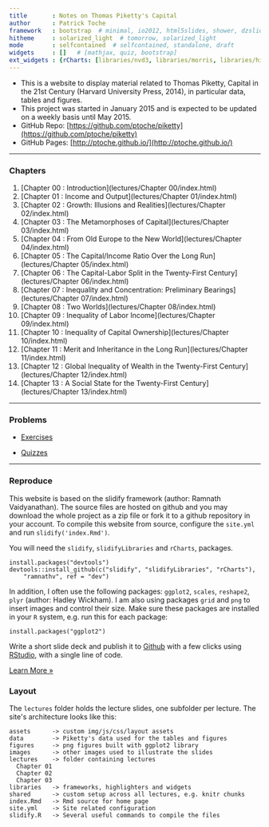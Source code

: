 ```yaml
---
title       : Notes on Thomas Piketty's Capital
author      : Patrick Toche
framework   : bootstrap  # minimal, io2012, html5slides, shower, dzslides
hitheme     : solarized_light  # tomorrow, solarized_light
mode        : selfcontained  # selfcontained, standalone, draft
widgets     : []   # [mathjax, quiz, bootstrap]
ext_widgets : {rCharts: [libraries/nvd3, libraries/morris, libraries/highcharts]}
---
```






- This is a website to display material related to Thomas Piketty, Capital in the 21st Century (Harvard University Press, 2014), in particular data, tables and figures. 
- This project was started in January 2015 and is expected to be updated on a weekly basis until May 2015.
- GitHub Repo: [https://github.com/ptoche/piketty](https://github.com/ptoche/piketty)
- GitHub Pages: [http://ptoche.github.io/](http://ptoche.github.io/)

---

### Chapters

1. [Chapter 00 : Introduction](lectures/Chapter 00/index.html)
2. [Chapter 01 : Income and Output](lectures/Chapter 01/index.html)
3. [Chapter 02 : Growth: Illusions and Realities](lectures/Chapter 02/index.html)
4. [Chapter 03 : The Metamorphoses of Capital](lectures/Chapter 03/index.html)
5. [Chapter 04 : From Old Europe to the New World](lectures/Chapter 04/index.html)
6. [Chapter 05 : The Capital/Income Ratio Over the Long Run](lectures/Chapter 05/index.html)
7. [Chapter 06 : The Capital-Labor Split in the Twenty-First Century](lectures/Chapter 06/index.html)
8. [Chapter 07 : Inequality and Concentration: Preliminary Bearings](lectures/Chapter 07/index.html)
9. [Chapter 08 : Two Worlds](lectures/Chapter 08/index.html)
10. [Chapter 09 : Inequality of Labor Income](lectures/Chapter 09/index.html)
11. [Chapter 10 : Inequality of Capital Ownership](lectures/Chapter 10/index.html)
12. [Chapter 11 : Merit and Inheritance in the Long Run](lectures/Chapter 11/index.html)
13. [Chapter 12 : Global Inequality of Wealth in the Twenty-First Century](lectures/Chapter 12/index.html)
14. [Chapter 13 : A Social State for the Twenty-First Century](lectures/Chapter 13/index.html)

---

### Problems

- <a href="exercises/index.html">Exercises</a>

- <a href="tests/index.html">Quizzes</a>

---

### Reproduce

This website is based on the slidify framework (author: Ramnath Vaidyanathan). The source files are hosted on github and you may download the whole project as a zip file or fork it to a github repository in your account. To compile this website from source, configure the `site.yml` and run `slidify('index.Rmd')`. 

You will need the `slidify`, `slidifyLibraries` and `rCharts`, packages.

    install.packages("devtools")  
    devtools::install_github(c("slidify", "slidifyLibraries", "rCharts"), 
        "ramnathv", ref = "dev")  

In addition, I often use the following packages: `ggplot2`, `scales`, `reshape2`, `plyr` (author: Hadley Wickham). I am also using packages `grid` and `png` to insert images and control their size. Make sure these packages are installed in your `R` system, e.g. run this for each package:

    install.packages("ggplot2")

Write a short slide deck and publish it to [Github](http://www.github.com) with a few clicks using [RStudio](http://www.rstudio.com), with a single line of code.

<p><a class="btn" href="start.html">Learn More &raquo;</a></p>


### Layout

The `lectures` folder holds the lecture slides, one subfolder per lecture. The site's architecture looks like this:

```
assets      -> custom img/js/css/layout assets
data        -> Piketty's data used for the tables and figures
figures     -> png figures built with ggplot2 library
images      -> other images used to illustrate the slides
lectures    -> folder containing lectures
  Chapter 01
  Chapter 02
  Chapter 03
libraries   -> frameworks, highlighters and widgets
shared      -> custom setup across all lectures, e.g. knitr chunks
index.Rmd   -> Rmd source for home page
site.yml    -> Site related configuration
slidify.R   -> Several useful commands to compile the files
```

